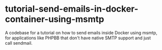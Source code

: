 # tutorial-send-emails-in-docker-container-using-msmtp
A codebase for a tutorial on how to send emails inside Docker using msmtp, for applications like PHPBB that don't have native SMTP support and just call sendmail.
